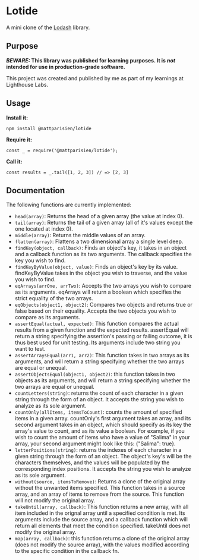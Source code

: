 # Lotide

A mini clone of the [Lodash](https://lodash.com) library.

## Purpose

**_BEWARE:_ This library was published for learning purposes. It is _not_ intended for use in production-grade software.**

This project was created and published by me as part of my learnings at Lighthouse Labs. 

## Usage

**Install it:**

`npm install @mattparisien/lotide`

**Require it:**

`const _ = require('@mattparisien/lotide');`

**Call it:**

`const results = _.tail([1, 2, 3]) // => [2, 3]`

## Documentation

The following functions are currently implemented:

* `head(array)`: Returns the head of a given array (the value at index 0).
* `tail(array)`: Returns the tail of a given array (all of it's values except the one located at index 0).
* `middle(array)`: Returns the middle values of an array.
* `flatten(array)`: Flattens a two dimensional array a single level deep.
* `findKey(object, callback)`: Finds an object's key, it takes in an object and a callback function as its two arguments. The callback specifies the key you wish to find.
* `findKeyByValue(object, value)`: Finds an object's key by its value. findKeyByValue takes in the object you wish to traverse, and the value you wish to find.
* `eqArrays(arrOne, arrTwo)`: Accepts the two arrays you wish to compare as its arguments. eqArrays will return a boolean which specifies the strict equality of the two arrays.
* `eqObjects(object1, object2)`: Compares two objects and returns true or false based on their equality. Accepts the two objects you wish to compare as its arguments. 
* `assertEqual(actual, expected)`: This function compares the actual results from a given function and the expected results. assertEqual will return a string specifying the assertion's passing or failing outcome, it is thus best used for unit testing. Its arguments include two string you want to test. 
* `assertArraysEqual(arr1, arr2)`: This function takes in two arrays as its arguments, and will return a string specifying whether the two arrays are equal or unequal.
* `assertObjectsEqual(object1, object2)`: this function takes in two objects as its arguments, and will return a string specifying whether the two arrays are equal or unequal.
* `countLetters(string)`: returns the count of each character in a given string through the form of an object. It accepts the string you wish to analyze as its sole argument. 
* `countOnly(allItems, itemsToCount)`: counts the amount of specified items in a given array. countOnly's first argument takes an array, and its second argument takes in an object, which should specify as its key the array's value to count, and as its value a boolean. For example, if you wish to count the amount of items who have a value of "Salima" in your array, your second argument might look like this: {"Salima": true}. 
* `letterPositions(string)`: returns the indexes of each character in a given string through the form of an object. The object's key's will be the characters themselves, and the values will be populated by the corresponding index positions. It accepts the string you wish to analyze as its sole argument.
* `without(source, itemsToRemove)`: Returns a clone of the original array without the unwanted items specified. This function takes in a source array, and an array of items to remove from the source. This function will not modify the original array.
* `takeUntil(array, callback)`: This function returns a new array, with all item included in the orignal array until a specified condition is met. Its arguments include the source array, and a callback function which will return all elements that meet the condition specified. takeUntil does not modify the original array.
* `map(array, callback)`: this function returns a clone of the original array (does not modify the source array), with the values modified according to the specific condition in the callback fn.